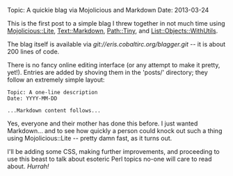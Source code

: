Topic: A quickie blag via Mojolicious and Markdown
Date: 2013-03-24

This is the first post to a simple blag I threw together in not much time
using [Mojolicious::Lite](http://metacpan.org/module/Mojolicious::Lite),
[Text::Markdown](http://metacpan.org/module/Text::Markdown),
[Path::Tiny](http://metacpan.org/module/Path::Tiny), and
[List::Objects::WithUtils](http://metacpan.org/module/List::Objects::WithUtils).

The blag itself is available via _git://eris.cobaltirc.org/blagger.git_ -- 
it is about 200 lines of code.

There is no fancy online editing interface (or any attempt to make it pretty,
yet!). Entries are added by shoving them in the 'posts/' directory; they
follow an extremely simple layout:

    Topic: A one-line description
    Date: YYYY-MM-DD

    ...Markdown content follows...

Yes, everyone and their mother has done this before. I just wanted Markdown...
and to see how quickly a person could knock out such a thing using
Mojolicious::Lite -- pretty damn fast, as it turns out.

I'll be adding some CSS, making further improvements, and proceeding to use
this beast to talk about esoteric Perl topics no-one will care to read about.
_Hurrah!_
